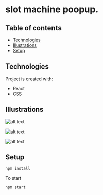 # slot machine poopup.

## Table of contents
* [Technologies](#technologies)
* [Illustrations](#illustrations)
* [Setup](#setup)

## Technologies
Project is created with:
- React
- CSS

## Illustrations

![alt text](https://github.com/georginapuig/slot-machine-poopup/blob/master/src/images/1.png)

![alt text](https://github.com/georginapuig/slot-machine-poopup/blob/master/src/images/2.png)

![alt text](https://github.com/georginapuig/slot-machine-poopup/blob/master/src/images/3.png)

## Setup

```bash
npm install
```

To start

```bash
npm start
```
